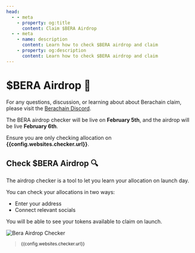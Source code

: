 ```yaml
---
head:
  - - meta
    - property: og:title
      content: Claim $BERA Airdrop
  - - meta
    - name: description
      content: Learn how to check $BERA airdrop and claim
    - property: og:description
      content: Learn how to check $BERA airdrop and claim
---
```


<script setup>
  import config from '@berachain/config/constants.json';
</script>

# $BERA Airdrop 🐻

For any questions, discussion, or learning about about Berachain claim, please visit the [Berachain Discord](https://discord.com/invite/berachain).

The BERA airdrop checker will be live on **February 5th**, and the airdrop will be live **February 6th**.

Ensure you are only checking allocation on **<a :href="config.websites.checker.url">{{config.websites.checker.url}}</a>**.

<!-- Ensure you are only claiming tokens on **<a :href="config.websites.claim.url">{{config.websites.claim.url}}</a>**. -->

## Check $BERA Airdrop 🔍

The airdrop checker is a tool to let you learn your allocation on launch day.

You can check your allocations in two ways:

- Enter your address
- Connect relevant socials

You will be able to see your tokens available to claim on launch.

<a :href="config.websites.checker.url">

![Bera Airdrop Checker](/assets/berachain-airdrop.jpg)

</a>

> <small><a :href="config.websites.checker.url">{{config.websites.checker.url}}</a></small>

<!-- ## Claim $BERA Airdrop 🎁

The airdrop claim is a tool to allow you to accept your tokens. Claim your tokens by following the steps below.

1. Connect to **<a :href="config.websites.claim.url">{{config.websites.claim.url}}</a>**.

**TODO: Update this image with a real image of the claim page**

<a :href="config.websites.claim.url">

![Bera Airdrop Checker](/assets/berachain-airdrop.jpg)

</a>

2. Click "Claim" and approve the proposed transaction

3. Your claim is complete and should be available in your wallet on the Berchain network. -->
